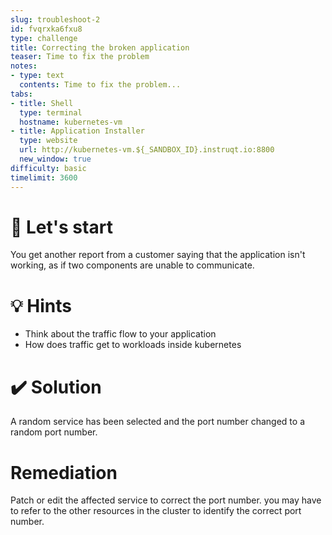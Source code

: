 ```yaml
---
slug: troubleshoot-2
id: fvqrxka6fxu8
type: challenge
title: Correcting the broken application
teaser: Time to fix the problem
notes:
- type: text
  contents: Time to fix the problem...
tabs:
- title: Shell
  type: terminal
  hostname: kubernetes-vm
- title: Application Installer
  type: website
  url: http://kubernetes-vm.${_SANDBOX_ID}.instruqt.io:8800
  new_window: true
difficulty: basic
timelimit: 3600
---
```


🚀 Let's start
=================

You get another report from a customer saying that the application isn't working, as if two components are unable to communicate.

💡 Hints
=================

- Think about the traffic flow to your application
- How does traffic get to workloads inside kubernetes

✔️ Solution
=================

A random service has been selected and the port number changed to a random port number.

Remediation
=================

Patch or edit the affected service to correct the port number. you may have to refer to the other resources in the cluster to identify the correct port number.
